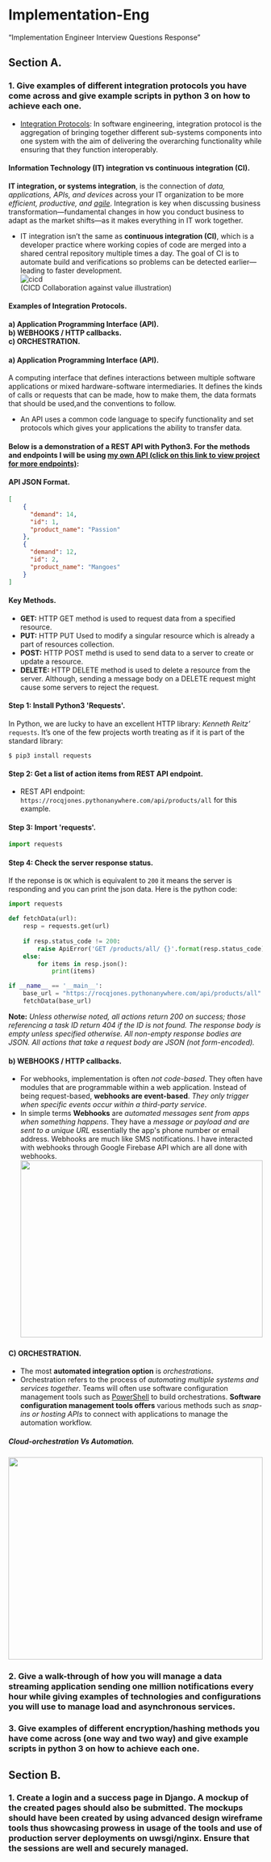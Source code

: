 # Implementation-Eng
“Implementation Engineer Interview Questions Response”

## Section A.
### 1. Give examples of different integration protocols you have come across and give example scripts in python 3 on how to achieve each one.
* [Integration Protocols](https://en.wikipedia.org/wiki/System_integration): In software engineering, integration protocol is the aggregation of bringing together different sub-systems components into one system with the aim of delivering the overarching functionality while ensuring that they function interoperably.
#### Information Technology (IT) integration vs continuous integration (CI).
**IT integration, or systems integration**, is the connection of *data, applications, APIs, and devices* across your IT organization to be more *efficient, productive, and [agile](https://www.atlassian.com/agile/scrum)*. Integration is key when discussing business transformation—fundamental changes in how you conduct business to adapt as the market shifts—as it makes everything in IT work together.
* IT integration isn’t the same as **continuous integration (CI)**, which is a developer practice where working copies of code are merged into a shared central repository multiple times a day. The goal of CI is to automate build and verifications so problems can be detected earlier—leading to faster development.<br>
![cicd](https://github.com/RocqJones/Implementation-Eng/blob/main/imgs/continuous-integration-vs-delivery.png)<br>
  (CICD Collaboration against value illustration)

#### Examples of Integration Protocols.
**a) Application Programming Interface (API).**<br>
**b) WEBHOOKS / HTTP callbacks.**<br>
**c) ORCHESTRATION.**<br>

#### a) Application Programming Interface (API).
A computing interface that defines interactions between multiple software applications or mixed hardware-software intermediaries. It defines the kinds of calls or requests that can be made, how to make them, the data formats that should be used,and the conventions to follow.
* An API uses a common code language to specify functionality and set protocols which gives your applications the ability to transfer data.<br>
#### Below is a demonstration of a REST API with Python3. For the methods and endpoints I will be using [my own API (click on this link to view project for more endpoints)](https://github.com/RocqJones/Undergraduate-Project-2020):
#### API JSON Format.
```JSON
[
    {
      "demand": 14, 
      "id": 1, 
      "product_name": "Passion"
    }, 
    {
      "demand": 12, 
      "id": 2, 
      "product_name": "Mangoes"
    }
]
```
#### Key Methods.
* **GET:** HTTP GET method is used to request data from a specified resource.
* **PUT:** HTTP PUT Used to modify a singular resource which is already a part of resources collection.
* **POST:** HTTP POST methd is used to send data to a server to create or update a resource.
* **DELETE:** HTTP DELETE method is used to delete a resource from the server. Although, sending a message body on a DELETE request might cause some servers to reject the request.

#### Step 1: Install Python3 'Requests'.
In Python, we are lucky to have an excellent HTTP library: *Kenneth Reitz’* `requests`. It’s one of the few projects worth treating as if it is part of the standard library:
```SHELL
$ pip3 install requests
```
#### Step 2: Get a list of action items from REST API endpoint.
* REST API endpoint: `https://rocqjones.pythonanywhere.com/api/products/all` for this example.
#### Step 3: Import 'requests'.
```Python
import requests
```
#### Step 4: Check the server response status.
If the reponse is `OK` which is equivalent to `200` it means the server is responding and you can print the json data. Here is the python code:
```Python
import requests

def fetchData(url):
    resp = requests.get(url)
    
    if resp.status_code != 200:
        raise ApiError('GET /products/all/ {}'.format(resp.status_code))
    else:
        for items in resp.json():
            print(items)

if __name__ == '__main__':
    base_url = "https://rocqjones.pythonanywhere.com/api/products/all"
    fetchData(base_url)
```

**Note:** *Unless otherwise noted, all actions return 200 on success; those referencing a task ID return 404 if the ID is not found. The response body is empty unless specified otherwise. All non-empty response bodies are JSON. All actions that take a request body are JSON (not form-encoded).*

#### b) WEBHOOKS / HTTP callbacks.
* For webhooks, implementation is often *not code-based*. They often have modules that are programmable within a web application. Instead of being request-based, **webhooks are event-based**. *They only trigger when specific events occur within a third-party service*.
* In simple terms **Webhooks** are *automated messages sent from apps when something happens*. They have a *message or payload and are sent to a unique URL* essentially the app's phone number or email address. Webhooks are much like SMS notifications. I have interacted with webhooks through Google Firebase API which are all done with webhooks.
<a href="url"><img src="https://github.com/RocqJones/Implementation-Eng/blob/main/imgs/webhooks.png" height="350" width="100%" ></a>

#### C) ORCHESTRATION.
* The most **automated integration option** is *orchestrations*. 
* Orchestration refers to the process of *automating multiple systems and services together*. Teams will often use software configuration management tools such as [PowerShell](https://docs.microsoft.com/en-us/powershell/scripting/overview?view=powershell-7.1) to build orchestrations. **Software configuration management tools offers** various methods such as *snap-ins or hosting APIs* to connect with applications to manage the automation workflow.
##### Cloud-orchestration Vs Automation.
<a href="url"><img src="https://github.com/RocqJones/Implementation-Eng/blob/main/imgs/cloud-orchestration-vs-automation-2.jpg" height="400" width="100%" ></a>

### 2. Give a walk-through of how you will manage a data streaming application sending one million notifications every hour while giving examples of technologies and  configurations you will use to manage load and asynchronous services.

### 3. Give examples of different encryption/hashing methods you have come across (one way and two way) and give example scripts in python 3 on how to achieve each one.

## Section B.
### 1. Create a login and a success page in Django. A mockup of the created pages should also be submitted. The mockups should have been created by using advanced design wireframe tools thus showcasing prowess in usage of the tools and use of production server deployments on uwsgi/nginx. Ensure that the sessions are well and securely managed.

